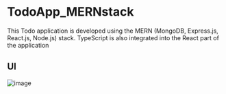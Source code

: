 # TodoApp_MERNstack
This Todo application is developed using the MERN (MongoDB, Express.js, React.js, Node.js) stack. TypeScript is also integrated into the React part of the application 
   
## UI
![image](https://github.com/Abishani/TodoApp_MERNstack/assets/66344633/1ba3e0eb-44d0-4b90-a19b-6d8726ed71bb)
